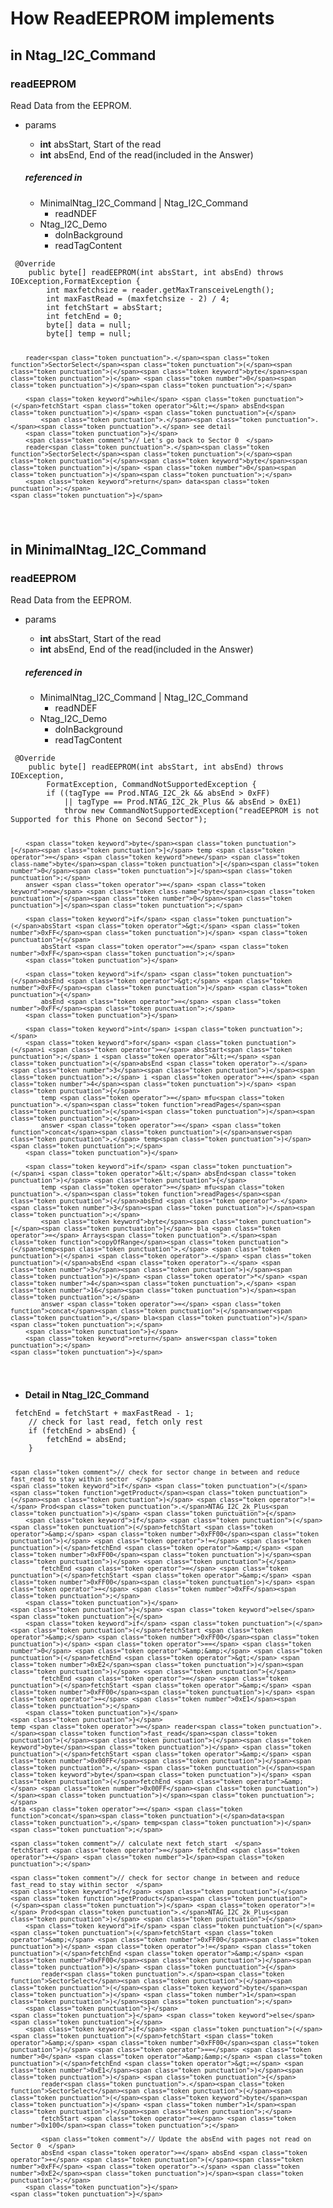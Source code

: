 <!DOCTYPE html>
<html>

<head>
  <meta charset="utf-8">
  <meta name="viewport" content="width=device-width, initial-scale=1.0">
  <title>readEEPROM</title>
  <link rel="stylesheet" href="https://stackedit.io/style.css" />
  <style type="text/css">
	blockquote {
	    color: #02151d8a;
	    padding-left: 1.5em;
	    border-left: 5px solid #0000001a;
	}
  </style>
</head>

<body class="stackedit">
  <div class="stackedit__html"><h1 id="how-readeeprom-implements">How ReadEEPROM implements</h1>
<h2 id="in-ntag_i2c_command">in Ntag_I2C_Command</h2>
<h3 id="readeeprom">readEEPROM</h3>
<p>Read Data from the EEPROM.</p>
<ul>
<li>
<p>params</p>
<ul>
<li><strong>int</strong> absStart, Start of the read</li>
<li><strong>int</strong> absEnd, End of the read(included in the Answer)</li>
</ul>
<h5 id="referenced-in">referenced in</h5>
<ul>
<li>MinimalNtag_I2C_Command | Ntag_I2C_Command
<ul>
<li>readNDEF</li>
</ul>
</li>
<li>Ntag_I2C_Demo
<ul>
<li>doInBackground</li>
<li>readTagContent</li>
</ul>
</li>
</ul>
</li>
</ul>
<pre class=" language-java"><code class="prism  language-java">	<span class="token annotation punctuation">@Override</span>  
	<span class="token keyword">public</span> <span class="token keyword">byte</span><span class="token punctuation">[</span><span class="token punctuation">]</span> <span class="token function">readEEPROM</span><span class="token punctuation">(</span><span class="token keyword">int</span> absStart<span class="token punctuation">,</span> <span class="token keyword">int</span> absEnd<span class="token punctuation">)</span> <span class="token keyword">throws</span> IOException<span class="token punctuation">,</span>FormatException <span class="token punctuation">{</span>  
		<span class="token keyword">int</span> maxfetchsize <span class="token operator">=</span> reader<span class="token punctuation">.</span><span class="token function">getMaxTransceiveLength</span><span class="token punctuation">(</span><span class="token punctuation">)</span><span class="token punctuation">;</span>  
		<span class="token keyword">int</span> maxFastRead <span class="token operator">=</span> <span class="token punctuation">(</span>maxfetchsize <span class="token operator">-</span> <span class="token number">2</span><span class="token punctuation">)</span> <span class="token operator">/</span> <span class="token number">4</span><span class="token punctuation">;</span>  
		<span class="token keyword">int</span> fetchStart <span class="token operator">=</span> absStart<span class="token punctuation">;</span>  
		<span class="token keyword">int</span> fetchEnd <span class="token operator">=</span> <span class="token number">0</span><span class="token punctuation">;</span>  
		<span class="token keyword">byte</span><span class="token punctuation">[</span><span class="token punctuation">]</span> data <span class="token operator">=</span> null<span class="token punctuation">;</span>  
		<span class="token keyword">byte</span><span class="token punctuation">[</span><span class="token punctuation">]</span> temp <span class="token operator">=</span> null<span class="token punctuation">;</span>  

		reader<span class="token punctuation">.</span><span class="token function">SectorSelect</span><span class="token punctuation">(</span><span class="token punctuation">(</span><span class="token keyword">byte</span><span class="token punctuation">)</span> <span class="token number">0</span><span class="token punctuation">)</span><span class="token punctuation">;</span>  

		<span class="token keyword">while</span> <span class="token punctuation">(</span>fetchStart <span class="token operator">&lt;=</span> absEnd<span class="token punctuation">)</span> <span class="token punctuation">{</span>  
			<span class="token punctuation">.</span><span class="token punctuation">.</span><span class="token punctuation">.</span> see detail 
		<span class="token punctuation">}</span>  
		<span class="token comment">// Let's go back to Sector 0  </span>
		reader<span class="token punctuation">.</span><span class="token function">SectorSelect</span><span class="token punctuation">(</span><span class="token punctuation">(</span><span class="token keyword">byte</span><span class="token punctuation">)</span> <span class="token number">0</span><span class="token punctuation">)</span><span class="token punctuation">;</span>  
		<span class="token keyword">return</span> data<span class="token punctuation">;</span>  
	<span class="token punctuation">}</span>	
</code></pre>
<h2 id="in-minimalntag_i2c_command">in MinimalNtag_I2C_Command</h2>
<h3 id="readeeprom-1">readEEPROM</h3>
<p>Read Data from the EEPROM.</p>
<ul>
<li>
<p>params</p>
<ul>
<li><strong>int</strong> absStart, Start of the read</li>
<li><strong>int</strong> absEnd, End of the read(included in the Answer)</li>
</ul>
<h5 id="referenced-in-1">referenced in</h5>
<ul>
<li>MinimalNtag_I2C_Command | Ntag_I2C_Command
<ul>
<li>readNDEF</li>
</ul>
</li>
<li>Ntag_I2C_Demo
<ul>
<li>doInBackground</li>
<li>readTagContent</li>
</ul>
</li>
</ul>
</li>
</ul>
<pre class=" language-java"><code class="prism  language-java">	<span class="token annotation punctuation">@Override</span>  
	<span class="token keyword">public</span> <span class="token keyword">byte</span><span class="token punctuation">[</span><span class="token punctuation">]</span> <span class="token function">readEEPROM</span><span class="token punctuation">(</span><span class="token keyword">int</span> absStart<span class="token punctuation">,</span> <span class="token keyword">int</span> absEnd<span class="token punctuation">)</span> <span class="token keyword">throws</span> IOException<span class="token punctuation">,</span>  
		FormatException<span class="token punctuation">,</span> CommandNotSupportedException <span class="token punctuation">{</span>  
		<span class="token keyword">if</span> <span class="token punctuation">(</span><span class="token punctuation">(</span>tagType <span class="token operator">==</span> Prod<span class="token punctuation">.</span>NTAG_I2C_2k <span class="token operator">&amp;&amp;</span> absEnd <span class="token operator">&gt;</span> <span class="token number">0xFF</span><span class="token punctuation">)</span>  
			<span class="token operator">||</span> tagType <span class="token operator">==</span> Prod<span class="token punctuation">.</span>NTAG_I2C_2k_Plus <span class="token operator">&amp;&amp;</span> absEnd <span class="token operator">&gt;</span> <span class="token number">0xE1</span><span class="token punctuation">)</span>  
			<span class="token keyword">throw</span> <span class="token keyword">new</span> <span class="token class-name">CommandNotSupportedException</span><span class="token punctuation">(</span><span class="token string">"readEEPROM is not Supported for this Phone on Second Sector"</span><span class="token punctuation">)</span><span class="token punctuation">;</span>  

		<span class="token keyword">byte</span><span class="token punctuation">[</span><span class="token punctuation">]</span> temp <span class="token operator">=</span> <span class="token keyword">new</span> <span class="token class-name">byte</span><span class="token punctuation">[</span><span class="token number">0</span><span class="token punctuation">]</span><span class="token punctuation">;</span>  
		answer <span class="token operator">=</span> <span class="token keyword">new</span> <span class="token class-name">byte</span><span class="token punctuation">[</span><span class="token number">0</span><span class="token punctuation">]</span><span class="token punctuation">;</span>  

		<span class="token keyword">if</span> <span class="token punctuation">(</span>absStart <span class="token operator">&gt;</span> <span class="token number">0xFF</span><span class="token punctuation">)</span> <span class="token punctuation">{</span>  
			absStart <span class="token operator">=</span> <span class="token number">0xFF</span><span class="token punctuation">;</span>  
		<span class="token punctuation">}</span>  

		<span class="token keyword">if</span> <span class="token punctuation">(</span>absEnd <span class="token operator">&gt;</span> <span class="token number">0xFF</span><span class="token punctuation">)</span> <span class="token punctuation">{</span>  
			absEnd <span class="token operator">=</span> <span class="token number">0xFF</span><span class="token punctuation">;</span>  
		<span class="token punctuation">}</span>  

		<span class="token keyword">int</span> i<span class="token punctuation">;</span>  
		<span class="token keyword">for</span> <span class="token punctuation">(</span>i <span class="token operator">=</span> absStart<span class="token punctuation">;</span> i <span class="token operator">&lt;=</span> <span class="token punctuation">(</span>absEnd <span class="token operator">-</span> <span class="token number">3</span><span class="token punctuation">)</span><span class="token punctuation">;</span> i <span class="token operator">+=</span> <span class="token number">4</span><span class="token punctuation">)</span> <span class="token punctuation">{</span>  
			temp <span class="token operator">=</span> mfu<span class="token punctuation">.</span><span class="token function">readPages</span><span class="token punctuation">(</span>i<span class="token punctuation">)</span><span class="token punctuation">;</span>  
			answer <span class="token operator">=</span> <span class="token function">concat</span><span class="token punctuation">(</span>answer<span class="token punctuation">,</span> temp<span class="token punctuation">)</span><span class="token punctuation">;</span>  
		<span class="token punctuation">}</span>  

		<span class="token keyword">if</span> <span class="token punctuation">(</span>i <span class="token operator">&lt;</span> absEnd<span class="token punctuation">)</span> <span class="token punctuation">{</span>  
			temp <span class="token operator">=</span> mfu<span class="token punctuation">.</span><span class="token function">readPages</span><span class="token punctuation">(</span>absEnd <span class="token operator">-</span> <span class="token number">3</span><span class="token punctuation">)</span><span class="token punctuation">;</span>  
			<span class="token keyword">byte</span><span class="token punctuation">[</span><span class="token punctuation">]</span> bla <span class="token operator">=</span> Arrays<span class="token punctuation">.</span><span class="token function">copyOfRange</span><span class="token punctuation">(</span>temp<span class="token punctuation">,</span> <span class="token punctuation">(</span>i <span class="token operator">-</span> <span class="token punctuation">(</span>absEnd <span class="token operator">-</span> <span class="token number">3</span><span class="token punctuation">)</span><span class="token punctuation">)</span> <span class="token operator">*</span> <span class="token number">4</span><span class="token punctuation">,</span> <span class="token number">16</span><span class="token punctuation">)</span><span class="token punctuation">;</span>  
			answer <span class="token operator">=</span> <span class="token function">concat</span><span class="token punctuation">(</span>answer<span class="token punctuation">,</span> bla<span class="token punctuation">)</span><span class="token punctuation">;</span>  
		<span class="token punctuation">}</span>  
		<span class="token keyword">return</span> answer<span class="token punctuation">;</span>  
	<span class="token punctuation">}</span>
</code></pre>
<ul>
<li><strong>Detail in Ntag_I2C_Command</strong></li>
</ul>
<pre class=" language-java"><code class="prism  language-java">	fetchEnd <span class="token operator">=</span> fetchStart <span class="token operator">+</span> maxFastRead <span class="token operator">-</span> <span class="token number">1</span><span class="token punctuation">;</span>  
	<span class="token comment">// check for last read, fetch only rest  </span>
	<span class="token keyword">if</span> <span class="token punctuation">(</span>fetchEnd <span class="token operator">&gt;</span> absEnd<span class="token punctuation">)</span> <span class="token punctuation">{</span>  
		fetchEnd <span class="token operator">=</span> absEnd<span class="token punctuation">;</span>  
	<span class="token punctuation">}</span>  

	<span class="token comment">// check for sector change in between and reduce fast_read to stay within sector  </span>
	<span class="token keyword">if</span> <span class="token punctuation">(</span><span class="token function">getProduct</span><span class="token punctuation">(</span><span class="token punctuation">)</span> <span class="token operator">!=</span> Prod<span class="token punctuation">.</span>NTAG_I2C_2k_Plus<span class="token punctuation">)</span> <span class="token punctuation">{</span>  
		<span class="token keyword">if</span> <span class="token punctuation">(</span><span class="token punctuation">(</span>fetchStart <span class="token operator">&amp;</span> <span class="token number">0xFF00</span><span class="token punctuation">)</span> <span class="token operator">!=</span> <span class="token punctuation">(</span>fetchEnd <span class="token operator">&amp;</span> <span class="token number">0xFF00</span><span class="token punctuation">)</span><span class="token punctuation">)</span> <span class="token punctuation">{</span>  
			fetchEnd <span class="token operator">=</span> <span class="token punctuation">(</span>fetchStart <span class="token operator">&amp;</span> <span class="token number">0xFF00</span><span class="token punctuation">)</span> <span class="token operator">+</span> <span class="token number">0xFF</span><span class="token punctuation">;</span>  
		<span class="token punctuation">}</span>  
	<span class="token punctuation">}</span> <span class="token keyword">else</span> <span class="token punctuation">{</span>  
		<span class="token keyword">if</span> <span class="token punctuation">(</span><span class="token punctuation">(</span>fetchStart <span class="token operator">&amp;</span> <span class="token number">0xFF00</span><span class="token punctuation">)</span> <span class="token operator">==</span> <span class="token number">0</span> <span class="token operator">&amp;&amp;</span> <span class="token punctuation">(</span>fetchEnd <span class="token operator">&gt;</span> <span class="token number">0xE2</span><span class="token punctuation">)</span><span class="token punctuation">)</span> <span class="token punctuation">{</span>  
			fetchEnd <span class="token operator">=</span> <span class="token punctuation">(</span>fetchStart <span class="token operator">&amp;</span> <span class="token number">0xFF00</span><span class="token punctuation">)</span> <span class="token operator">+</span> <span class="token number">0xE1</span><span class="token punctuation">;</span>  
		<span class="token punctuation">}</span>  
	<span class="token punctuation">}</span>  
	temp <span class="token operator">=</span> reader<span class="token punctuation">.</span><span class="token function">fast_read</span><span class="token punctuation">(</span><span class="token punctuation">(</span><span class="token keyword">byte</span><span class="token punctuation">)</span> <span class="token punctuation">(</span>fetchStart <span class="token operator">&amp;</span> <span class="token number">0x00FF</span><span class="token punctuation">)</span><span class="token punctuation">,</span> <span class="token punctuation">(</span><span class="token keyword">byte</span><span class="token punctuation">)</span> <span class="token punctuation">(</span>fetchEnd <span class="token operator">&amp;</span> <span class="token number">0x00FF</span><span class="token punctuation">)</span><span class="token punctuation">)</span><span class="token punctuation">;</span>  
	data <span class="token operator">=</span> <span class="token function">concat</span><span class="token punctuation">(</span>data<span class="token punctuation">,</span> temp<span class="token punctuation">)</span><span class="token punctuation">;</span>  

	<span class="token comment">// calculate next fetch_start  </span>
	fetchStart <span class="token operator">=</span> fetchEnd <span class="token operator">+</span> <span class="token number">1</span><span class="token punctuation">;</span>  

	<span class="token comment">// check for sector change in between and reduce fast_read to stay within sector  </span>
	<span class="token keyword">if</span> <span class="token punctuation">(</span><span class="token function">getProduct</span><span class="token punctuation">(</span><span class="token punctuation">)</span> <span class="token operator">!=</span> Prod<span class="token punctuation">.</span>NTAG_I2C_2k_Plus<span class="token punctuation">)</span> <span class="token punctuation">{</span>  
		<span class="token keyword">if</span> <span class="token punctuation">(</span><span class="token punctuation">(</span>fetchStart <span class="token operator">&amp;</span> <span class="token number">0xFF00</span><span class="token punctuation">)</span> <span class="token operator">!=</span> <span class="token punctuation">(</span>fetchEnd <span class="token operator">&amp;</span> <span class="token number">0xFF00</span><span class="token punctuation">)</span><span class="token punctuation">)</span> <span class="token punctuation">{</span>  
			reader<span class="token punctuation">.</span><span class="token function">SectorSelect</span><span class="token punctuation">(</span><span class="token punctuation">(</span><span class="token keyword">byte</span><span class="token punctuation">)</span> <span class="token number">1</span><span class="token punctuation">)</span><span class="token punctuation">;</span>  
		<span class="token punctuation">}</span>  
	<span class="token punctuation">}</span> <span class="token keyword">else</span> <span class="token punctuation">{</span>  
		<span class="token keyword">if</span> <span class="token punctuation">(</span><span class="token punctuation">(</span>fetchStart <span class="token operator">&amp;</span> <span class="token number">0xFF00</span><span class="token punctuation">)</span> <span class="token operator">==</span> <span class="token number">0</span> <span class="token operator">&amp;&amp;</span> <span class="token punctuation">(</span>fetchEnd <span class="token operator">&gt;=</span> <span class="token number">0xE1</span><span class="token punctuation">)</span><span class="token punctuation">)</span> <span class="token punctuation">{</span>  
			reader<span class="token punctuation">.</span><span class="token function">SectorSelect</span><span class="token punctuation">(</span><span class="token punctuation">(</span><span class="token keyword">byte</span><span class="token punctuation">)</span> <span class="token number">1</span><span class="token punctuation">)</span><span class="token punctuation">;</span>  
			fetchStart <span class="token operator">=</span> <span class="token number">0x100</span><span class="token punctuation">;</span>  

			<span class="token comment">// Update the absEnd with pages not read on Sector 0  </span>
			absEnd <span class="token operator">=</span> absEnd <span class="token operator">+</span> <span class="token punctuation">(</span><span class="token number">0xFF</span> <span class="token operator">-</span> <span class="token number">0xE2</span><span class="token punctuation">)</span><span class="token punctuation">;</span>  
		<span class="token punctuation">}</span>  
	<span class="token punctuation">}</span> 
</code></pre>
</div>
</body>

</html>
